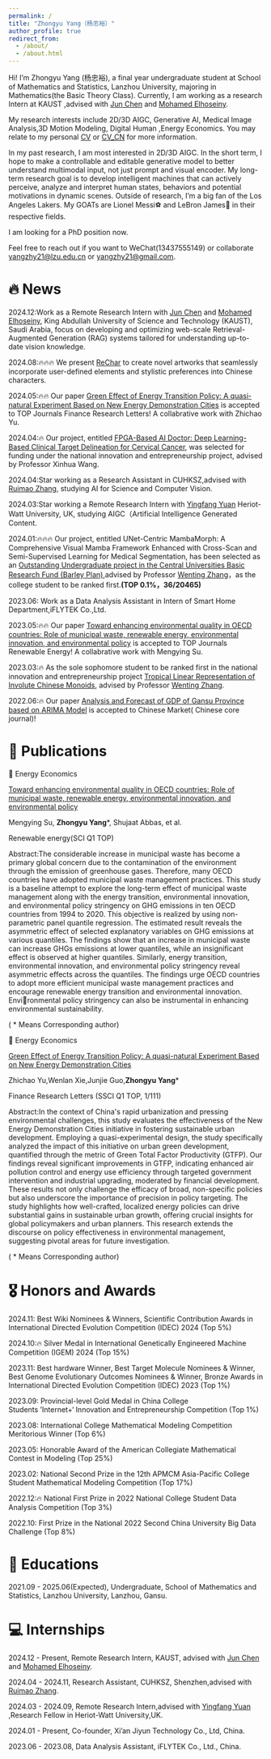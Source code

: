 ```yaml
---
permalink: /
title: "Zhongyu Yang（杨忠裕）"
author_profile: true
redirect_from: 
  - /about/
  - /about.html
---
```


Hi! I’m Zhongyu Yang (杨忠裕), a final year undergraduate student at School of Mathematics and Statistics, Lanzhou University, majoring in Mathematics(the Basic Theory Class). Currently, I am working as a research Intern at KAUST ,advised with [Jun Chen](https://junchen14.github.io/) and [Mohamed Elhoseiny](https://www.mohamed-elhoseiny.com/).

My research interests include 2D/3D AIGC, Generative AI, Medical Image Analysis,3D Motion Modeling, Digital Human ,Energy Economics. You may relate to my personal [CV](https://docs.google.com/viewer?url=https://raw.githubusercontent.com/01yzzyu/yzzyu.github.io/master/assets/Resume.pdf) or [CV_CN](https://docs.google.com/viewer?url=https://raw.githubusercontent.com/01yzzyu/yzzyu.github.io/master/assets/Resume_CN.pdf) for more information. 

In my past research, I am most interested in 2D/3D AIGC. In the short term, I hope to make a controllable and editable generative model to better understand multimodal input, not just prompt and visual encoder. 
My long-term research goal is to develop intelligent machines that can actively perceive, analyze and interpret human states, behaviors and potential motivations in dynamic scenes.
Outside of research, I’m a big fan of the Los Angeles Lakers. My GOATs are Lionel Messi⚽ and LeBron James🏀 in their respective fields. 

I am looking for a PhD position now.

Feel free to reach out if you want to WeChat(13437555149) or collaborate yangzhy21@lzu.edu.cn or yangzhy21@gmail.com.

🔥 News
======

2024.12:Work as a Remote Research Intern  with [Jun Chen](https://junchen14.github.io/) and [Mohamed Elhoseiny](https://www.mohamed-elhoseiny.com/), King Abdullah University of Science and Technology (KAUST), Saudi Arabia, focus on developing and optimizing web-scale Retrieval-Augmented Generation (RAG) systems tailored for understanding up-to-date vision knowledge. 

2024.08:🔥🔥🔥 We present [ReChar](https://01yzzyu.github.io/rechar.github.io/) to create novel artworks that seamlessly incorporate user-defined elements and stylistic preferences into Chinese characters.

2024.05:🔥🔥 Our paper [Green Effect of Energy Transition Policy: A quasi-natural Experiment Based on New Energy Demonstration Cities](https://doi.org/10.1016/j.frl.2024.105669) is accepted to TOP Journals Finance Research Letters! A collabrative work with Zhichao Yu.

2024.04:🔥 Our project, entitled [FPGA-Based AI Doctor: Deep Learning-Based Clinical Target Delineation for Cervical Cancer](http://gjcxcy.bjtu.edu.cn/NewLXItemListForStudentDetail.aspx?ItemNo=1186318&IsLXItem=1), was selected for funding under the national innovation and entrepreneurship project, advised by Professor Xinhua Wang.

2024.04:Star working as a Research Assistant in CUHKSZ,advised with [Ruimao Zhang](http://www.zhangruimao.site/), studying AI for Science and Computer Vision.

2024.03:Star working a Remote Research Intern with [Yingfang Yuan](https://yuanjames.github.io/) Heriot-Watt University, UK, studying AIGC（Artificial Intelligence Generated Content.

2024.01:🔥🔥🔥 Our project, entitled UNet-Centric MambaMorph: A Comprehensive Visual Mamba Framework Enhanced with Cross-Scan and Semi-Supervised Learning for Medical Segmentation, has been selected as an [Outstanding Undergraduate project in the Central Universities Basic Research Fund (Barley Plan)](https://xxb.lzu.edu.cn/xingzhenggongwen/xzgwpdf/2024/0621/271594.html),advised by Professor [Wenting Zhang](http://mathteacher.lzu.edu.cn/system/TeacherProfileqt/content.jsp?id=45)，as the college student to be ranked first.**(TOP 0.1%，36/20465)**

2023.06: Work as a Data Analysis Assistant in Intern of Smart Home Department,iFLYTEK Co.,Ltd.

2023.05:🔥🔥 Our paper [Toward enhancing environmental quality in OECD countries: Role of municipal waste, renewable energy, environmental innovation, and environmental policy](https://doi.org/10.1016/j.renene.2023.05.044) is accepted to TOP Journals Renewable Energy! A collabrative work with Mengying Su.

2023.03:🔥 As the sole sophomore student to be ranked first in the national innovation and entrepreneurship project [Tropical Linear Representation of Involute Chinese Monoids](http://gjcxcy.bjtu.edu.cn/NewLXItemListForStudentDetail.aspx?ItemNo=1100306), advised by Professor [Wenting Zhang](http://mathteacher.lzu.edu.cn/system/TeacherProfileqt/content.jsp?id=45).

2022.06:🔥 Our paper [Analysis and Forecast of GDP of Gansu Province based on ARIMA Model](https://kns.cnki.net/kcms2/article/abstract?v=5UWSsHjGZiG4_hfQdJi2g45CsnhSUqAQWLr8QGITMYDA17gfF5JJx5zplDrZWLEtUw_cwdGQB4McAih5ZHCedzgYrtUdVTeeg8lwHr4Mw1ptUxJGRhILZmxdAXcxNVzRIf7iDdCVtPE=&uniplatform=NZKPT&flag=copy) is accepted to Chinese Market( Chinese core journal)! 


📝 Publications
======
📄 Energy Economics

[Toward enhancing environmental quality in OECD countries: Role of municipal waste, renewable energy, environmental innovation, and environmental policy](https://doi.org/10.1016/j.renene.2023.05.044) 

Mengying Su, **Zhongyu Yang***, Shujaat Abbas, et al.

Renewable energy(SCI Q1 TOP)

Abstract:The considerable increase in municipal waste has become a primary global concern due to the contamination of the environment through the emission of greenhouse gases. Therefore, many OECD countries have adopted municipal waste management practices. This study is a baseline attempt to explore the long-term effect of municipal waste management along with the energy transition, environmental innovation, and environmental policy stringency on GHG emissions in ten OECD countries from 1994 to 2020. This objective is realized by using non-parametric panel quantile regression. The estimated result reveals the asymmetric effect of selected explanatory variables on GHG emissions at various quantiles. The findings show that an increase in municipal waste can increase GHGs emissions at lower quantiles, while an insignificant effect is observed at higher quantiles. Similarly, energy transition, environmental innovation, and environmental policy stringency reveal asymmetric effects across the quantiles. The findings urge OECD countries to adopt more efficient municipal waste management practices and encourage renewable energy transition and environmental innovation. Environmental policy stringency can also be instrumental in enhancing environmental sustainability.

( * Means Corresponding author)

📄 Energy Economics

[Green Effect of Energy Transition Policy: A quasi-natural Experiment Based on New Energy Demonstration Cities](https://doi.org/10.1016/j.frl.2024.105669)

Zhichao Yu,Wenlan Xie,Junjie Guo,**Zhongyu Yang***

Finance Research Letters (SSCI Q1 TOP, 1/111)

Abstract:In the context of China's rapid urbanization and pressing environmental challenges, this study evaluates the effectiveness of the New Energy Demonstration Cities initiative in fostering sustainable urban development. Employing a quasi-experimental design, the study specifically analyzed the impact of this initiative on urban green development, quantified through the metric of Green Total Factor Productivity (GTFP). Our findings reveal significant improvements in GTFP, indicating enhanced air pollution control and energy use efficiency through targeted government intervention and industrial upgrading, moderated by financial development. These results not only challenge the efficacy of broad, non-specific policies but also underscore the importance of precision in policy targeting. The study highlights how well-crafted, localized energy policies can drive substantial gains in sustainable urban growth, offering crucial insights for global policymakers and urban planners. This research extends the discourse on policy effectiveness in environmental management, suggesting pivotal areas for future investigation.

( * Means Corresponding author)


🎖️ Honors and Awards
======
2024.11: Best Wiki Nominees & Winners, Scientific Contribution Awards in International Directed Evolution Competition (IDEC) 2024 (Top 5%)

2024.10:🔥 Silver Medal in International Genetically Engineered Machine Competition (IGEM) 2024 (Top 15%)

2023.11: Best hardware Winner, Best Target Molecule Nominees & Winner, Best Genome Evolutionary Outcomes Nominees & Winner, Bronze Awards in International Directed Evolution Competition (IDEC) 2023 (Top 1%)

2023.09: Provincial-level Gold Medal in China College Students ’Internet+‘ Innovation and Entrepreneurship Competition (Top 1%)

2023.08: International College Mathematical Modeling Competition Meritorious Winner (Top 6%)

2023.05: Honorable Award of the American Collegiate Mathematical Contest in Modeling (Top 25%)

2023.02: National Second Prize in the 12th APMCM Asia-Pacific College Student Mathematical Modeling Competition (Top 17%)

2022.12:🔥 National First Prize in 2022 National College Student Data Analysis Competition (Top 3%)

2022.10: First Prize in the National 2022 Second China University Big Data Challenge (Top 8%)


📖 Educations
======

2021.09 - 2025.06(Expected), Undergraduate, School of Mathematics and Statistics, Lanzhou University, Lanzhou, Gansu.


💻 Internships
======

2024.12 - Present, Remote Research Intern, KAUST, advised with [Jun Chen](https://junchen14.github.io/) and [Mohamed Elhoseiny](https://www.mohamed-elhoseiny.com/).

2024.04 - 2024.11, Research Assistant, CUHKSZ, Shenzhen,advised with [Ruimao Zhang](http://www.zhangruimao.site/).

2024.03 - 2024.09, Remote Research Intern,advised with [Yingfang Yuan](https://yuanjames.github.io/) ,Research Fellow in Heriot-Watt University,UK.

2024.01 - Present, Co-founder, Xi’an Jiyun Technology Co., Ltd, China.

2023.06 - 2023.08, Data Analysis Assistant, iFLYTEK Co., Ltd., China.
